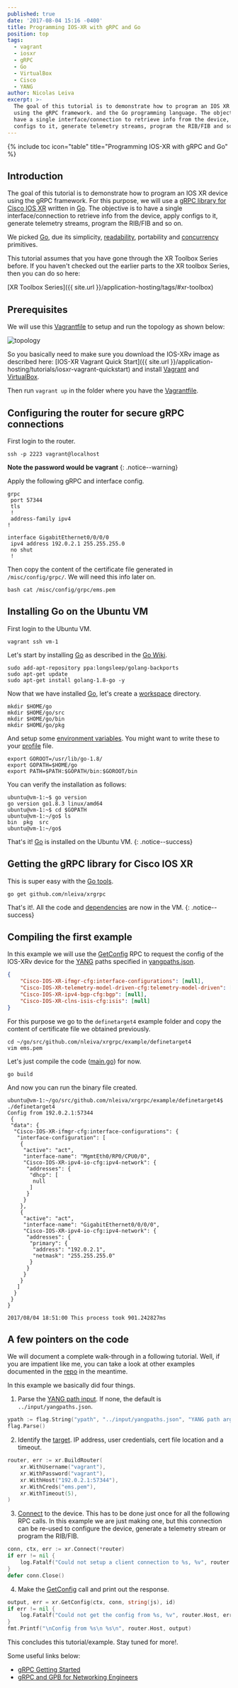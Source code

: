 ```yaml
---
published: true
date: '2017-08-04 15:16 -0400'
title: Programming IOS-XR with gRPC and Go
position: top
tags:
  - vagrant
  - iosxr
  - gRPC
  - Go
  - VirtualBox
  - Cisco
  - YANG
author: Nicolas Leiva
excerpt: >-
  The goal of this tutorial is to demonstrate how to program an IOS XR device
  using the gRPC framework. and the Go programming language. The objective is to
  have a single interface/connection to retrieve info from the device, apply
  configs to it, generate telemetry streams, program the RIB/FIB and so on.
---
```

{% include toc icon="table" title="Programming IOS-XR with gRPC and Go" %}

## Introduction
The goal of this tutorial is to demonstrate how to program an IOS XR device using the gRPC framework. For this purpose, we will use a [gRPC library for Cisco IOS XR](https://github.com/nleiva/xrgrpc) written in [Go](https://golang.org/).
The objective is to have a single interface/connection to retrieve info from the device, apply configs to it, generate telemetry streams, program the RIB/FIB and so on.

We picked [Go](https://golang.org/), due its simplicity, [readability](https://talks.golang.org/2015/simplicity-is-complicated.slide#15), portability and [concurrency](https://github.com/nleiva/xrgrpc#cli-config-multiple-routers-simultaneously-merge) primitives.

This tutorial assumes that you have gone through the XR Toolbox Series before. If you haven't checked out the earlier parts to the XR toolbox Series, then you can do so here:  

>
[XR Toolbox Series]({{ site.url }}/application-hosting/tags/#xr-toolbox)

## Prerequisites

We will use this [Vagrantfile](https://github.com/nleiva/xrgrpc/blob/master/example/definetarget4/Vagrantfile) to setup and run the topology as shown below:  

![topology](https://xrdocs.github.io/xrdocs-images/assets/images/grpc.png)

So you basically need to make sure you download the IOS-XRv image as described here: [IOS-XR Vagrant Quick Start]({{ site.url }}/application-hosting/tutorials/iosxr-vagrant-quickstart) and install [Vagrant](https://www.vagrantup.com/downloads.html) and [VirtualBox](https://www.virtualbox.org/wiki/Downloads). 

Then run `vagrant up` in the folder where you have the [Vagrantfile](https://github.com/nleiva/xrgrpc/blob/master/example/definetarget4/Vagrantfile).

## Configuring the router for secure gRPC connections

First login to the router.

```shell
ssh -p 2223 vagrant@localhost
```

**Note the password would be vagrant**
{: .notice--warning}

Apply the following gRPC and interface config.

```
grpc
 port 57344
 tls
 !
 address-family ipv4
!
```

```
interface GigabitEthernet0/0/0/0
 ipv4 address 192.0.2.1 255.255.255.0
 no shut
 !
```

Then copy the content of the certificate file generated in `/misc/config/grpc/`. We will need this info later on.
 
```shell
bash cat /misc/config/grpc/ems.pem
```
 
## Installing Go on the Ubuntu VM

First login to the Ubuntu VM.

```shell
vagrant ssh vm-1
```

Let's start by installing [Go](https://golang.org/) as described in the [Go Wiki](https://github.com/golang/go/wiki/Ubuntu).

```shell
sudo add-apt-repository ppa:longsleep/golang-backports
sudo apt-get update
sudo apt-get install golang-1.8-go -y
```

Now that we have installed [Go](https://golang.org/), let's create a [workspace](https://golang.org/doc/code.html#Workspaces) directory.

```shell
mkdir $HOME/go
mkdir $HOME/go/src
mkdir $HOME/go/bin
mkdir $HOME/go/pkg
```

And setup some [environment variables](https://golang.org/doc/code.html#GOPATH). You might want to write these to your [profile](http://www.theunixschool.com/2011/07/what-is-profile-file.html) file. 

```shell
export GOROOT=/usr/lib/go-1.8/
export GOPATH=$HOME/go
export PATH=$PATH:$GOPATH/bin:$GOROOT/bin
```

You can verify the installation as follows:

```shell
ubuntu@vm-1:~$ go version
go version go1.8.3 linux/amd64
ubuntu@vm-1:~$ cd $GOPATH
ubuntu@vm-1:~/go$ ls
bin  pkg  src
ubuntu@vm-1:~/go$
```

That's it! [Go](https://golang.org/) is installed on the Ubuntu VM.
{: .notice--success}  

## Getting the gRPC library for Cisco IOS XR

This is super easy with the [Go tools](https://golang.org/cmd/go/#hdr-Download_and_install_packages_and_dependencies).

```shell
go get github.com/nleiva/xrgrpc
```

That's it!. All the code and [dependencies](https://github.com/golang/dep) are now in the VM.
{: .notice--success} 

## Compiling the first example

In this example we will use the [GetConfig](https://github.com/nleiva/xrgrpc/blob/master/proto/ems/ems_grpc.proto#L10) RPC to request the config of the IOS-XRv device for the [YANG](https://github.com/YangModels/yang/tree/master/vendor/cisco/xr) paths specified in [yangpaths.json](https://github.com/nleiva/xrgrpc/blob/master/example/input/yangpaths.json).

```json
{	
    "Cisco-IOS-XR-ifmgr-cfg:interface-configurations": [null],
    "Cisco-IOS-XR-telemetry-model-driven-cfg:telemetry-model-driven": [null],
    "Cisco-IOS-XR-ipv4-bgp-cfg:bgp": [null],
    "Cisco-IOS-XR-clns-isis-cfg:isis": [null]
}
```

For this purpose we go to the `definetarget4` example folder and copy the content of certificate file we obtained previously.

```shell
cd ~/go/src/github.com/nleiva/xrgrpc/example/definetarget4
vim ems.pem 
```

Let's just compile the code ([main.go](https://github.com/nleiva/xrgrpc/tree/master/example/definetarget4/main.go)) for now.

```shell
go build
```

And now you can run the binary file created.

```shell
ubuntu@vm-1:~/go/src/github.com/nleiva/xrgrpc/example/definetarget4$ ./definetarget4
Config from 192.0.2.1:57344
 {
 "data": {
  "Cisco-IOS-XR-ifmgr-cfg:interface-configurations": {
   "interface-configuration": [
    {
     "active": "act",
     "interface-name": "MgmtEth0/RP0/CPU0/0",
     "Cisco-IOS-XR-ipv4-io-cfg:ipv4-network": {
      "addresses": {
       "dhcp": [
        null
       ]
      }
     }
    },
    {
     "active": "act",
     "interface-name": "GigabitEthernet0/0/0/0",
     "Cisco-IOS-XR-ipv4-io-cfg:ipv4-network": {
      "addresses": {
       "primary": {
        "address": "192.0.2.1",
        "netmask": "255.255.255.0"
       }
      }
     }
    }
   ]
  }
 }
}

2017/08/04 18:51:00 This process took 901.242827ms
```

## A few pointers on the code

We will document a complete walk-through in a following tutorial. Well, if you are impatient like me, you can take a look at other examples documented in the [repo](https://github.com/nleiva/xrgrpc) in the meantime.

In this example we basically did four things.

  1) Parse the [YANG path input](https://github.com/nleiva/xrgrpc/blob/master/example/definetarget4/main.go#L28). If none, the default is `../input/yangpaths.json`.

  ```go
  ypath := flag.String("ypath", "../input/yangpaths.json", "YANG path arguments")
  flag.Parse()
  ```

  2) Identify the [target](https://github.com/nleiva/xrgrpc/blob/master/example/definetarget4/main.go#L37). IP address, user credentials, cert file location and a timeout.

  ```go
  router, err := xr.BuildRouter(
      xr.WithUsername("vagrant"),
      xr.WithPassword("vagrant"),
      xr.WithHost("192.0.2.1:57344"),
      xr.WithCreds("ems.pem"),
      xr.WithTimeout(5),
  )
  ```

  3) [Connect](https://github.com/nleiva/xrgrpc/blob/master/example/definetarget4/main.go#L49) to the device. This has to be done just once for all the following RPC calls. In this example we are just making one, but this connection can be re-used to configure the device, generate a telemetry stream or program the RIB/FIB.

  ```go
  conn, ctx, err := xr.Connect(*router)
  if err != nil {
      log.Fatalf("Could not setup a client connection to %s, %v", router.Host, err)
  }
  defer conn.Close()
  ```

  4) Make the [GetConfig](https://github.com/nleiva/xrgrpc/blob/master/example/definetarget4/main.go#L60) call and print out the response.

  ```go
  output, err = xr.GetConfig(ctx, conn, string(js), id)
  if err != nil {
      log.Fatalf("Could not get the config from %s, %v", router.Host, err)
  }
  fmt.Printf("\nConfig from %s\n %s\n", router.Host, output)
  ```

This concludes this tutorial/example. Stay tuned for more!.

Some useful links below:

- [gRPC Getting Started](https://github.com/CiscoDevNet/grpc-getting-started)
- [gRPC and GPB for Networking Engineers](https://github.com/nleiva/gmessaging)
